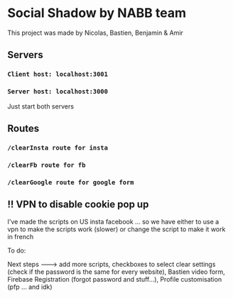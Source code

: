 # Social Shadow by NABB team

This project was made by Nicolas, Bastien, Benjamin & Amir




## Servers

### `Client host: localhost:3001`

### `Server host: localhost:3000`

Just start both servers



## Routes

### `/clearInsta route for insta`

### `/clearFb route for fb`

### `/clearGoogle route for google form`


## !! VPN to disable cookie pop up 

I've made the scripts on US insta facebook ... so we have either to use a vpn to make the scripts work (slower) or 
change the script to make it work in french


To do: 

Next steps ---> add more scripts,
                checkboxes to select clear settings (check if the password is the same for every website), 
                Bastien video form, 
                Firebase Registration (forgot password and stuff...), 
                Profile customisation (pfp ... and idk)
